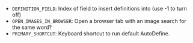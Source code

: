 * `DEFINITION_FIELD`: Index of field to insert definitions into (use -1 to turn off)
* `OPEN_IMAGES_IN_BROWSER`: Open a browser tab with an image search for the same word?
* `PRIMARY_SHORTCUT`: Keyboard shortcut to run default AutoDefine.